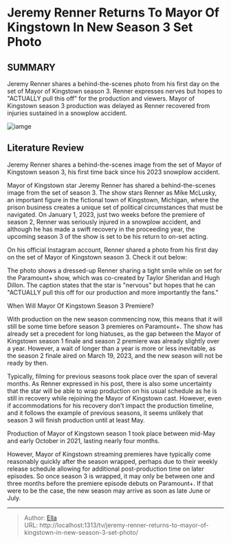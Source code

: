 # Jeremy Renner Returns To Mayor Of Kingstown In New Season 3 Set Photo


## SUMMARY 



  Jeremy Renner shares a behind-the-scenes photo from his first day on the set of Mayor of Kingstown season 3.   Renner expresses nerves but hopes to &#34;ACTUALLY pull this off&#34; for the production and viewers.   Mayor of Kingstown season 3 production was delayed as Renner recovered from injuries sustained in a snowplow accident.  

![iamge](https://static1.srcdn.com/wordpress/wp-content/uploads/2024/01/jeremy-renner-in-mayor-of-kingstown.jpg)

## Literature Review
Jeremy Renner shares a behind-the-scenes image from the set of Mayor of Kingstown season 3, his first time back since his 2023 snowplow accident.




Mayor of Kingstown star Jeremy Renner has shared a behind-the-scenes image from the set of season 3. The show stars Renner as Mike McLusky, an important figure in the fictional town of Kingstown, Michigan, where the prison business creates a unique set of political circumstances that must be navigated. On January 1, 2023, just two weeks before the premiere of season 2, Renner was seriously injured in a snowplow accident, and although he has made a swift recovery in the proceeding year, the upcoming season 3 of the show is set to be his return to on-set acting.




On his official Instagram account, Renner shared a photo from his first day on the set of Mayor of Kingstown season 3. Check it out below:


 

The photo shows a dressed-up Renner sharing a tight smile while on set for the Paramount&#43; show, which was co-created by Taylor Sheridan and Hugh Dillon. The caption states that the star is &#34;nervous&#34; but hopes that he can &#34;ACTUALLY pull this off for our production and more importantly the fans.&#34;


 When Will Mayor Of Kingstown Season 3 Premiere? 
          

With production on the new season commencing now, this means that it will still be some time before season 3 premieres on Paramount&#43;. The show has already set a precedent for long hiatuses, as the gap between the Mayor of Kingstown season 1 finale and season 2 premiere was already slightly over a year. However, a wait of longer than a year is more or less inevitable, as the season 2 finale aired on March 19, 2023, and the new season will not be ready by then.




Typically, filming for previous seasons took place over the span of several months. As Renner expressed in his post, there is also some uncertainty that the star will be able to wrap production on his usual schedule as he is still in recovery while rejoining the Mayor of Kingstown cast. However, even if accommodations for his recovery don&#39;t impact the production timeline, and it follows the example of previous seasons, it seems unlikely that season 3 will finish production until at least May.



Production of Mayor of Kingstown season 1 took place between mid-May and early October in 2021, lasting nearly four months.




However, Mayor of Kingstown streaming premieres have typically come reasonably quickly after the season wrapped, perhaps due to their weekly release schedule allowing for additional post-production time on later episodes. So once season 3 is wrapped, it may only be between one and three months before the premiere episode debuts on Paramount&#43;. If that were to be the case, the new season may arrive as soon as late June or July.






---

> Author: [Ella](https://instagram.hk.cn/)  
> URL: http://localhost:1313/tv/jeremy-renner-returns-to-mayor-of-kingstown-in-new-season-3-set-photo/  

